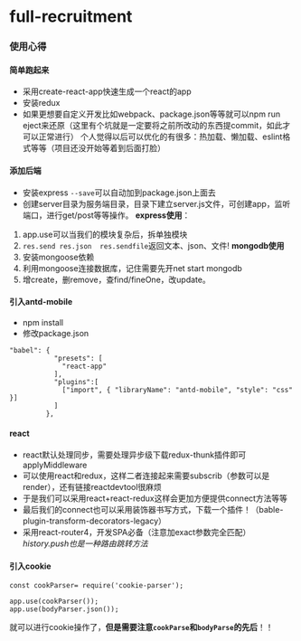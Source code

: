 # full-recruitment
### 使用心得
#### 简单跑起来
- 采用create-react-app快速生成一个react的app
- 安装redux
- 如果更想要自定义开发比如webpack、package.json等等就可以npm run eject来还原（这里有个坑就是一定要将之前所改动的东西提commit，如此才可以正常进行）
个人觉得以后可以优化的有很多：热加载、懒加载、eslint格式等等（项目还没开始等着到后面打脸）
#### 添加后端
- 安装express ```--save```可以自动加到package.json上面去
- 创建server目录为服务端目录，目录下建立server.js文件，可创建app，监听端口，进行get/post等等操作。
 **express使用**：
 1. app.use可以当我们的模块复杂后，拆单独模块
 2. ```res.send res.json  res.sendfile```返回文本、json、文件!
 **mongodb使用**
 1. 安装mongoose依赖
 2. 利用mongoose连接数据库，记住需要先开net start mongodb
 3. 增create，删remove，查find/fineOne，改update。
 #### 引入antd-mobile
- npm install
- 修改package.json
```
"babel": {
           "presets": [
             "react-app"
           ],
           "plugins":[
             ["import", { "libraryName": "antd-mobile", "style": "css" }]
           ]
         },
```
#### react
- react默认处理同步，需要处理异步级下载redux-thunk插件即可 applyMiddleware
- 可以使用react和redux，这样二者连接起来需要subscrib（参数可以是render），还有链接reactdevtool很麻烦
- 于是我们可以采用react+react-redux这样会更加方便提供connect方法等等
- 最后我们的connect也可以采用装饰器书写方式，下载一个插件！（bable-plugin-transform-decorators-legacy）
- 采用react-router4，开发SPA必备（注意加exact参数完全匹配）   *history.push也是一种路由跳转方法*

#### 引入cookie
```
const cookParser= require('cookie-parser');

app.use(cookParser());
app.use(bodyParser.json());
```
就可以进行cookie操作了，**但是需要注意```cookParse```和```bodyParse```的先后**！！